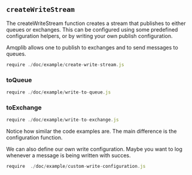 ## `createWriteStream`

The createWriteStream function creates a stream that publishes to either queues
or exchanges. This can be configured using some predefined configuration
helpers, or by writing your own publish configuration.

Amqplib allows one to publish to exchanges and to send messages to queues.

```js
require ./doc/example/create-write-stream.js
```

### toQueue

```js
require ./doc/example/write-to-queue.js
```

### toExchange

```js
require ./doc/example/write-to-exchange.js
```

Notice how similar the code examples are. The main difference is the
configuration function.

We can also define our own write configuration. Maybe you want to log whenever
a message is being written with succes.

```js
require  ./doc/example/custom-write-configuration.js
```
